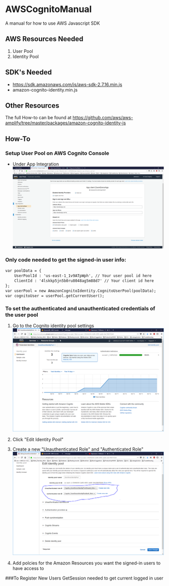 # AWSCognitoManual
A manual for how to use AWS Javascript SDK

AWS Resources Needed
--------------------
1. User Pool
2. Identity Pool

SDK's Needed
------------
  - https://sdk.amazonaws.com/js/aws-sdk-2.7.16.min.js
  - amazon-cognito-identity.min.js

Other Resources
---------------
The full How-to can be found at https://github.com/aws/aws-amplify/tree/master/packages/amazon-cognito-identity-js

## How-To

### Setup User Pool on AWS Cognito Console
  - Under App Integration
  ![](https://github.com/nrao57/AWSCognitoManual/blob/master/userpool.png)

### Only code needed to get the signed-in user info:
    var poolData = {
        UserPoolId : 'us-east-1_1v9ATpWph', // Your user pool id here
        ClientId : '4lskkp5jn5b0ru8048ag5m88d7' // Your client id here
    };
    var userPool = new AmazonCognitoIdentity.CognitoUserPool(poolData);
    var cognitoUser = userPool.getCurrentUser();

### To set the authenticated and unauthenticated credentials of the user pool
1. Go to the Cognito identity pool settings
![](https://github.com/nrao57/AWSCognitoManual/blob/master/identitypool.png)

2. Click "Edit Identity Pool"
3. Create a new "Unauthenticated Role" and "Authenticated Role"
![](https://github.com/nrao57/AWSCognitoManual/blob/master/createroles.png)

4. Add polcies for the Amazon Resources you want the signed-in users to have access to 

###To Register New Users
GetSession needed to get current logged in user

